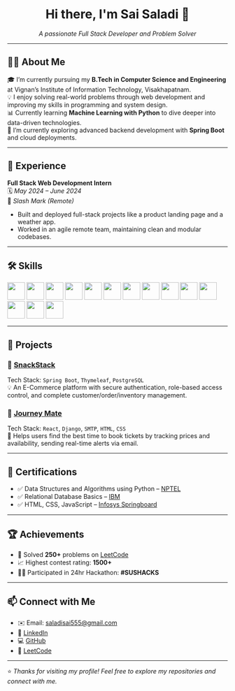 
<h1 align="center">Hi there, I'm Sai Saladi 👋</h1>

<p align="center">
  <i>A passionate Full Stack Developer and Problem Solver</i>
</p>

---

## 👨‍💻 About Me

🎓 I’m currently pursuing my **B.Tech in Computer Science and Engineering** at Vignan’s Institute of Information Technology, Visakhapatnam.  
💡 I enjoy solving real-world problems through web development and improving my skills in programming and system design.  
📊 Currently learning **Machine Learning with Python** to dive deeper into data-driven technologies.  
🚀 I’m currently exploring advanced backend development with **Spring Boot** and cloud deployments.

---

## 💼 Experience

**Full Stack Web Development Intern**  
🗓️ *May 2024 – June 2024*  
🏢 *Slash Mark (Remote)*  
- Built and deployed full-stack projects like a product landing page and a weather app.  
- Worked in an agile remote team, maintaining clean and modular codebases.

---

## 🛠️ Skills

<p align="left">
  <img src="https://cdn.jsdelivr.net/gh/devicons/devicon/icons/java/java-original.svg" width="40" height="40"/>
  <img src="https://cdn.jsdelivr.net/gh/devicons/devicon/icons/python/python-original.svg" width="40" height="40"/>
  <img src="https://cdn.jsdelivr.net/gh/devicons/devicon/icons/c/c-original.svg" width="40" height="40"/>
  <img src="https://cdn.jsdelivr.net/gh/devicons/devicon/icons/javascript/javascript-original.svg" width="40" height="40"/>
  <img src="https://cdn.jsdelivr.net/gh/devicons/devicon/icons/react/react-original.svg" width="40" height="40"/>
  <img src="https://cdn.jsdelivr.net/gh/devicons/devicon/icons/spring/spring-original.svg" width="40" height="40"/>
  <img src="https://cdn.jsdelivr.net/gh/devicons/devicon/icons/html5/html5-original.svg" width="40" height="40"/>
  <img src="https://cdn.jsdelivr.net/gh/devicons/devicon/icons/css3/css3-original.svg" width="40" height="40"/>
  <img src="https://cdn.jsdelivr.net/gh/devicons/devicon/icons/postgresql/postgresql-original.svg" width="40" height="40"/>
  <img src="https://cdn.jsdelivr.net/gh/devicons/devicon/icons/mongodb/mongodb-original.svg" width="40" height="40"/>
  <img src="https://cdn.jsdelivr.net/gh/devicons/devicon/icons/git/git-original.svg" width="40" height="40"/>
  <img src="https://cdn.jsdelivr.net/gh/devicons/devicon/icons/github/github-original.svg" width="40" height="40"/>
  <img src="https://cdn.jsdelivr.net/gh/devicons/devicon/icons/vscode/vscode-original.svg" width="40" height="40"/>
  <img src="https://cdn.jsdelivr.net/gh/devicons/devicon/icons/intellij/intellij-original.svg" width="40" height="40"/>
</p>

---

## 🧪 Projects

### 🔹 [SnackStack](https://github.com/saladisai555/SnackStack)
Tech Stack: `Spring Boot`, `Thymeleaf`, `PostgreSQL`  
💡 An E-Commerce platform with secure authentication, role-based access control, and complete customer/order/inventory management.

### 🔹 [Journey Mate](https://journeymate-lko9.onrender.com/)
Tech Stack: `React`, `Django`, `SMTP`, `HTML`, `CSS`  
🧳 Helps users find the best time to book tickets by tracking prices and availability, sending real-time alerts via email.

---

## 📜 Certifications

- ✅ Data Structures and Algorithms using Python – [NPTEL](https://drive.google.com/file/d/1-Xm-dsTD4dyRQOFvwEXI__gbABHhbMPd/view?usp=drive_link)  
- ✅ Relational Database Basics – [IBM](https://drive.google.com/file/d/1boI5_kir2CkZfiTuDQC9whEp8GO_pERn/view?usp=drive_link)  
- ✅ HTML, CSS, JavaScript – [Infosys Springboard](https://drive.google.com/file/d/1rGWtDXraIMvica1dPnwrf1qC8f9uLcyy/view?usp=drive_link)

---

## 🏆 Achievements

- 🧩 Solved **250+** problems on [LeetCode](https://leetcode.com/u/sai_since2004/)  
- 📈 Highest contest rating: **1500+**  
- 👨‍💻 Participated in 24hr Hackathon: **#SUSHACKS**

---

## 📫 Connect with Me

- ✉️ Email: [saladisai555@gmail.com](mailto:saladisai555@gmail.com)  
- 🔗 [LinkedIn](https://www.linkedin.com/in/sai-saladi-7058a026b/)  
- 💻 [GitHub](https://github.com/saladisai555)  
- 🔎 [LeetCode](https://leetcode.com/u/sai_since2004/)  

---

⭐ *Thanks for visiting my profile! Feel free to explore my repositories and connect with me.*

